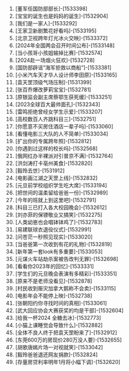 
1. [董军任国防部部长]-[1533398]
1. [宝宝的诞生也是妈妈的诞生]-[1532904]
1. [我们是一家人]-[1533292]
1. [王家卫新剧繁花好看吗]-[1533195]
1. [北京卫视跨年灯光冰火交映]-[1533372]
1. [2024年全国两会召开时间公布]-[1533148]
1. [当小孩哥小孩姐输掉比赛]-[1532574]
1. [2024赴一场烟火狂欢]-[1532728]
1. [国防部辟谣“海军拒救以商船”]-[1533381]
1. [小米汽车天才华人设计师李田原]-[1533165]
1. [袁天罡顶级气场压制]-[1531399]
1. [张百乔爆改萝莉宝宝]-[1532781]
1. [原银监会副主席蔡鄂生获死缓]-[1533251]
1. [2023全球百大最帅面孔]-[1532343]
1. [雷鸣拒绝曾经女学生示爱]-[1533207]
1. [高校数百人齐跳科目三]-[1532751]
1. [你愿意不买房住酒店一辈子吗]-[1533060]
1. [看懂电影三大队的人不简单]-[1533034]
1. [扩出你的专属跨年照]-[1532812]
1. [你遇到过这样的校长吗]-[1532568]
1. [俄网红办半裸派对引普京不满]-[1532764]
1. [洪剑涛打卡亳州美食]-[1532820]
1. [毅玲去世]-[1531912]
1. [电影画江湖之天罡上线]-[1532832]
1. [元旦前学校组织学生吃大席]-[1533194]
1. [把世间的温柔留给爸爸一份]-[1532989]
1. [今年的班就上到这里吧]-[1532791]
1. [科目三已打入各大校园晚会]-[1532612]
1. [刘亦菲的保镖敬业又搞笑]-[1532275]
1. [人类幼崽也会唱钵钵鸡了]-[1532783]
1. [易建联球衣退役仪式]-[1532991]
1. [问苍茫一秒照见现实]-[1533020]
1. [当爸爸第一次收到有花的礼物]-[1532819]
1. [新年第一套look有多重要]-[1533053]
1. [元谋火车站劫杀案被告改判无罪]-[1532698]
1. [看看你2023年的回忆]-[1533331]
1. [学生们的元旦晚会表演有多精彩]-[1533351]
1. [原来不是老师没看见]-[1532878]
1. [村民收到赈灾加拿大鹅称不会卖]-[1533115]
1. [电影年会不能停上映]-[1532738]
1. [张朝阳约你寻找时间的真相]-[1533061]
1. [武大回应协会大赛获奖的均是干部]-[1532604]
1. [给我一杯2024 全糖去冰]-[1532773]
1. [小猫上课睡觉会导致什么]-[1532882]
1. [全体不良人终于把袁天罡盼来了]-[1532912]
1. [东莞600万的房现价280万没人要]-[1532655]
1. [胡歌唐嫣片场一对视就笑]-[1533042]
1. [毅玲爸爸退还网友捐款]-[1532824]
1. [存量房贷利率明年1月将小幅下调]-[1532620]
